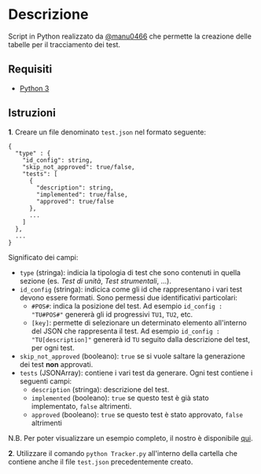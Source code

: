 # Descrizione 
Script in Python realizzato da [@manu0466](https://github.com/orgs/NPE-Developers/people/manu0466) che permette la creazione delle tabelle per il tracciamento dei test. 

## Requisiti
* [Python 3](https://www.python.org/downloads/)

## Istruzioni
**1**. Creare un file denominato `test.json` nel formato seguente:
```
{
  "type" : { 
    "id_config": string,
    "skip_not_approved": true/false,
    "tests": [
      {
        "description": string,
        "implemented": true/false,
        "approved": true/false
      },
      ...
    ]
  },
  ...
}
```
Significato dei campi:
* `type` (stringa): indicia la tipologia di test che sono contenuti in quella sezione (es. _Test di unità_, _Test strumentali_, ...).
* `id_config` (stringa): indicica come gli id che rappresentano i vari test devono essere formati. Sono permessi due identificativi particolari:
  * `#POS#`: indica la posizione del test. Ad esempio `id_config : "TU#POS#"` genererà gli id progressivi `TU1`, `TU2`, etc.
  * `[key]`: permette di selezionare un determinato elemento all'interno del JSON che rappresenta il test. Ad esempio `id_config : "TU[description]"` genererà id `TU` seguito dalla descrizione del test, per ogni test.
* `skip_not_approved` (booleano): `true` se si vuole saltare la generazione dei test **non** approvati.
* `tests` (JSONArray): contiene i vari test da generare. Ogni test contiene i seguenti campi:
   * `description` (stringa): descrizione del test.
   * `implemented` (booleano): `true` se questo test è già stato implementato, `false` altrimenti.
   * `approved` (booleano): `true` se questo test è stato approvato, `false` altrimenti

N.B. Per poter visualizzare un esempio completo, il nostro è disponibile [qui](https://github.com/NPE-Developers/documenti/blob/master/2%20-%20RP/Esterni/Piano%20di%20Qualifica/Sezioni/Test/Tabelle/test.json).

**2**. Utilizzare il comando `python Tracker.py` all'interno della cartella che contiene anche il file `test.json` precedentemente creato.
